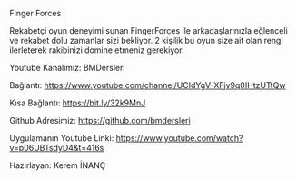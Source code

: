 Finger Forces

Rekabetçi oyun deneyimi sunan FingerForces ile arkadaşlarınızla eğlenceli ve rekabet dolu zamanlar sizi bekliyor.
2 kişilik bu oyun size ait olan rengi ilerleterek rakibinizi domine etmeniz gerekiyor.


Youtube Kanalımız: BMDersleri

Bağlantı: https://www.youtube.com/channel/UCIdYgV-XFjv9q0IHtzUTtQw

Kısa Bağlantı: https://bit.ly/32k9MnJ

Github Adresimiz: https://github.com/bmdersleri

Uygulamanın Youtube Linki: https://www.youtube.com/watch?v=p06UBTsdyD4&t=416s

Hazırlayan: Kerem İNANÇ

